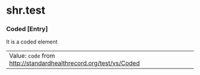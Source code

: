 # shr.test

### <a name="Coded"></a>Coded [Entry]
It is a coded element

|  |  |  |
| --- | --- | --- |
| Value:&nbsp;`code` from http://standardhealthrecord.org/test/vs/Coded |  |  |